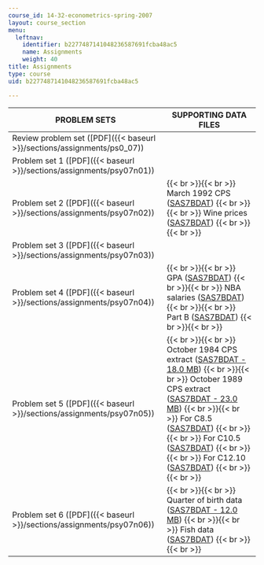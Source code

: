 ```yaml
---
course_id: 14-32-econometrics-spring-2007
layout: course_section
menu:
  leftnav:
    identifier: b2277487141048236587691fcba48ac5
    name: Assignments
    weight: 40
title: Assignments
type: course
uid: b2277487141048236587691fcba48ac5

---
```


| PROBLEM SETS | SUPPORTING DATA FILES |
| --- | --- |
| Review problem set ([PDF]({{< baseurl >}}/sections/assignments/ps0_07)) | &nbsp; |
| Problem set 1 ([PDF]({{< baseurl >}}/sections/assignments/psy07n01)) | &nbsp; |
| Problem set 2 ([PDF]({{< baseurl >}}/sections/assignments/psy07n02)) |  {{< br >}}{{< br >}} March 1992 CPS ([SAS7BDAT](/coursemedia/14-32-econometrics-spring-2007/2270da78216261412a057a388eb943e0_march1992cps.sas7bdat)) {{< br >}}{{< br >}} Wine prices ([SAS7BDAT](/coursemedia/14-32-econometrics-spring-2007/45441b7c490c526486e7dd5e6a5fd0c5_wine.sas7bdat)) {{< br >}}{{< br >}}  |
| Problem set 3 ([PDF]({{< baseurl >}}/sections/assignments/psy07n03)) | &nbsp; |
| Problem set 4 ([PDF]({{< baseurl >}}/sections/assignments/psy07n04)) |  {{< br >}}{{< br >}} GPA ([SAS7BDAT](/coursemedia/14-32-econometrics-spring-2007/c3d4750a535e156b463de06820e58cb2_gpa2.sas7bdat)) {{< br >}}{{< br >}} NBA salaries ([SAS7BDAT](/coursemedia/14-32-econometrics-spring-2007/50872b0a12a983336e3227749c8a01c2_nbasal.sas7bdat)) {{< br >}}{{< br >}} Part B ([SAS7BDAT](/coursemedia/14-32-econometrics-spring-2007/f43e47a383a63cdf16bde8576d3feada_ps4.sas7bdat)) {{< br >}}{{< br >}}  |
| Problem set 5 ([PDF]({{< baseurl >}}/sections/assignments/psy07n05)) |  {{< br >}}{{< br >}} October 1984 CPS extract ([SAS7BDAT - 18.0 MB](/coursemedia/14-32-econometrics-spring-2007/b043654b03fecb4dfeed99bf9a5572d1_oct84.sas7bdat)) {{< br >}}{{< br >}} October 1989 CPS extract ([SAS7BDAT - 23.0 MB](/coursemedia/14-32-econometrics-spring-2007/5be0b0cf3e50340bc1cea9d9396fe707_oct89.sas7bdat)) {{< br >}}{{< br >}} For C8.5 ([SAS7BDAT](/coursemedia/14-32-econometrics-spring-2007/37cdd3447bc27f75490337793255a235_pntsprd.sas7bdat)) {{< br >}}{{< br >}} For C10.5 ([SAS7BDAT](/coursemedia/14-32-econometrics-spring-2007/f60c69bfc53cd43eebe81afdcc611a97_ezanders.sas7bdat)) {{< br >}}{{< br >}} For C12.10 ([SAS7BDAT](/coursemedia/14-32-econometrics-spring-2007/5fb0c245b18178732e8d43abd699a7f6_phillips.sas7bdat)) {{< br >}}{{< br >}}  |
| Problem set 6 ([PDF]({{< baseurl >}}/sections/assignments/psy07n06)) |  {{< br >}}{{< br >}} Quarter of birth data ([SAS7BDAT - 12.0 MB](/coursemedia/14-32-econometrics-spring-2007/b959d4b3188e1ecaf1c09825beae1e26_qob.sas7bdat)) {{< br >}}{{< br >}} Fish data ([SAS7BDAT](/coursemedia/14-32-econometrics-spring-2007/c4c90857070ee0cc32bff856f086c87e_fish.sas7bdat)) {{< br >}}{{< br >}}